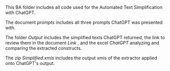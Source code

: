 </p> This BA folder includes all code used for the Automated Text Simplification with ChatGPT. 
</p> The document <i>prompts</i> includes all three prompts ChatGPT was presented with. 
</p> The folder <i>Output</i> includes the simplified texts ChatGPT returned, the link to review them in the document <i> Link </i>, and the excel <i>ChatGPT</i> analyzing and comparing the extracted constructs.
</p> The zip <i>Simplified.xmis</i> includes the output xmis of the extractor applied onto ChatGPT's output. 
